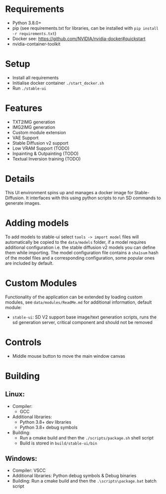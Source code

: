 # Requirements

- Python 3.8.0+
- pip (see requirements.txt for libraries, can be installed with `pip install -r requirements.txt`)
- Docker see: https://github.com/NVIDIA/nvidia-docker#quickstart
- nvidia-container-toolkit

# Setup

- Install all requirements
- Initialise docker container `./start_docker.sh`
- Run `./stable-ui`

# Features

- TXT2IMG generation
- IMG2IMG generation
- Custom module extension
- VAE Support
- Stable Diffusion v2 support
- Low VRAM Support (TODO)
- Inpainting & Outpainting (TODO)
- Textual Inversion training (TODO)

# Details

This UI environment spins up and manages a docker image for Stable-Diffusion. It interfaces with this using python scripts to run SD commands to generate images.

# Adding models

To add models to stable-ui select `tools -> import model` files will automatically be copied to the `data/models` folder, if a model requires additional configuration i.e. the stable diffusion v2 models you can define them while importing. The model configuration file contains a `sha1sum` hash of the model files and a corresponding configuration, some popular ones are included by default.

# Custom Modules

Functionality of the application can be extended by loading custom modules, see `data/modules/ReadMe.md` for additional information, default module:

- `stable-ui`: SD V2 support base image/text generation scripts, runs the sd generation server, critical component and should not be removed

# Controls

- Middle mouse button to move the main window canvas

# Building

## Linux:

- Compiler:
  - GCC
- Additional libraries:
  - Python 3.8+ dev libraries
  - Python 3.8+ debug symbols
- Building:
  - Run a cmake build and then the `./scripts/package.sh` shell script
  - Build is stored in `build/stable-ui/bin`

## Windows:

- Compiler: VSCC
- Additional libraries: Python debug symbols & Debug binaries
- Building: Run a cmake build and then the `.\scripts\package.bat` batch script
